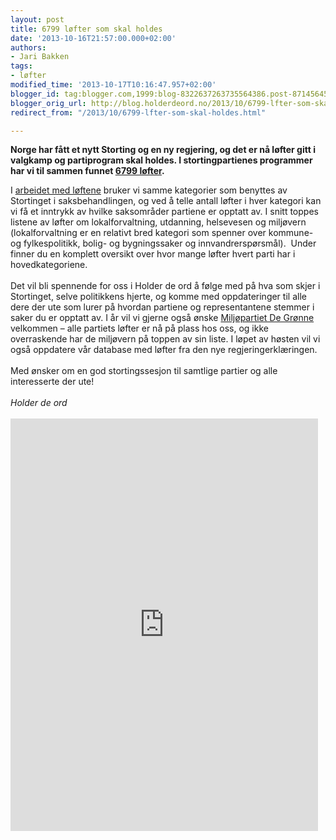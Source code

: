 ```yaml
---
layout: post
title: 6799 løfter som skal holdes
date: '2013-10-16T21:57:00.000+02:00'
authors:
- Jari Bakken
tags:
- løfter
modified_time: '2013-10-17T10:16:47.957+02:00'
blogger_id: tag:blogger.com,1999:blog-8322637263735564386.post-871456452956247783
blogger_orig_url: http://blog.holderdeord.no/2013/10/6799-lfter-som-skal-holdes.html
redirect_from: "/2013/10/6799-lfter-som-skal-holdes.html"

---
```


**Norge har fått et nytt Storting og en ny regjering, og det er nå løfter gitt i valgkamp og partiprogram skal holdes. I stortingpartienes programmer har vi til sammen funnet&nbsp;[6799 løfter](http://www.holderdeord.no/promises/).**

 I&nbsp;<a href="http://www.holderdeord.no/home/about#valglfter-fra-partiprogrammene">arbeidet med løftene</a>&nbsp;bruker vi samme kategorier som benyttes av Stortinget i saksbehandlingen, og ved å telle antall løfter i hver kategori kan vi få et inntrykk av hvilke saksområder partiene er opptatt av. I snitt toppes listene av løfter om lokalforvaltning, utdanning, helsevesen og miljøvern (lokalforvaltning er en relativt bred kategori som spenner over kommune- og fylkespolitikk, bolig- og bygningssaker og innvandrerspørsmål).&nbsp; Under finner du en komplett oversikt over hvor mange løfter hvert parti har i hovedkategoriene.  <br/></br> Det vil bli spennende for oss i Holder de ord å følge med på hva som skjer i Stortinget, selve politikkens hjerte, og komme med oppdateringer til alle dere der ute som lurer på hvordan partiene og representantene stemmer i saker du er opptatt av. I år vil vi gjerne også ønske <a href="http://www.holderdeord.no/promises?party_slug=mdg&amp;period=2013-2017">Miljøpartiet De Grønne</a> velkommen – alle partiets løfter er nå på plass hos oss, og ikke overraskende har de miljøvern på toppen av sin liste. I løpet av høsten vil vi også oppdatere vår database med løfter fra den nye regjeringerklæringen.  <br/></br> Med ønsker om en god stortingssesjon til samtlige partier og alle interesserte der ute!  <br/></br> <i>Holder de ord</i> <br/></br> <iframe allowfullscreen="allowfullscreen" allowtransparency="true" frameborder="0" height="660" mozallowfullscreen="mozallowfullscreen" msallowfullscreen="msallowfullscreen" oallowfullscreen="oallowfullscreen" src="https://cf.datawrapper.de/8vsFS/3/" webkitallowfullscreen="webkitallowfullscreen" width="492"></iframe>
